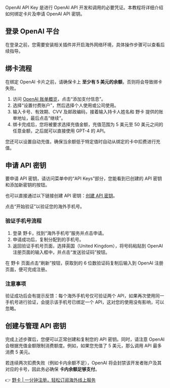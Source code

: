 OpenAI API Key 是进行 OpenAI API 开发和调用的必要凭证。本教程将详细介绍如何绑定卡片及申请 OpenAI API 密钥。

## 登录 OpenAI 平台

在登录之前，您需要安装相关插件并开启海外网络环境，具体操作步骤可以查看后续指导。

## 绑卡流程

在绑定 OpenAI 卡片之前，请确保卡上 **至少有 5 美元的余额**，否则将会导致绑卡失败。

1. 访问 [OpenAI 账单概览](https://platform.openai.com/account/billing/overview)，点击“添加支付信息”。
2. 选择“设置付费账户”，然后选择个人使用或公司使用。
3. 输入卡号、有效期、CVV 及邮政编码，接着输入持卡人姓名和 野卡 提供的账单地址，最后点击“继续”。
4. 绑卡完成后，您将被要求选择充值金额，充值范围为 5 美元至 50 美元之间的任意金额，之后就可以直接使用 GPT-4 的 API。

您还可以设置自动充值，确保当余额低于特定值时自动从绑定的卡中扣费进行充值。

## 申请 API 密钥

要申请 API 密钥，请访问菜单中的“API Keys”部分，您能看到已创建的 API 密钥和添加新密钥的按钮。

也可以直接通过以下链接创建 API 密钥：[创建 API 密钥](https://platform.openai.com/api-keys)。

点击“开始验证”以验证您的海外手机号。

### 验证手机号流程

1. 登录 野卡，找到“海外手机号”服务并点击申请。
2. 申请成功后，复制分配到的手机号。
3. 返回验证手机号页面，选择英国（United Kingdom），将号码粘贴到 OpenAI 注册页面的输入框中，并点击“发送验证码”按钮。

在 野卡 页面点击“刷新”按钮，获取到的 6 位数验证码复制后输入到 OpenAI 注册页面，便可完成注册。

### 注意事项

验证成功后会有提示反馈：每个海外手机号仅可验证两个 API，如果再次使用同一手机号进行验证，会提示该手机号已绑定一个 API，这对您的使用没有影响，可以忽略。

## 创建与管理 API 密钥

完成上述步骤后，您便可以正常创建和复制您的 API 密钥。同时，请注意 OpenAI 会根据充值金额限制消费额度。例如，如果您充值了 5 美元，那么调用 API 最多消费 5 美元。

若连续两次扣费失败（例如卡内余额不足），OpenAI 将会封禁该开发者账户及其对应的卡号，因此务必确保 **卡内余额足够支付**。

👉 [野卡 | 一分钟注册，轻松订阅海外线上服务](https://bit.ly/bewildcard)